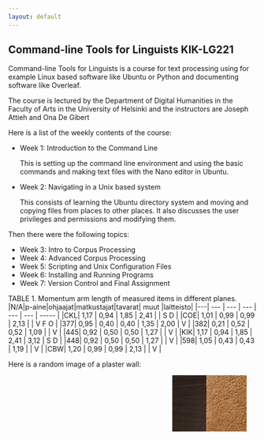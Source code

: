 ```yaml
---
layout: default
---
```


## Command-line Tools for Linguists KIK-LG221

Command-line Tools for Linguists is a course for text processing using for example Linux based software like Ubuntu or Python and documenting software like Overleaf.

The course is lectured by the Department of Digital Humanities in the Faculty of Arts in the University of Helsinki and the instructors are Joseph Attieh and Ona De Gibert

Here is a list of the weekly contents of the course:

* Week 1: Introduction to the Command Line

 	This is setting up the command line environment and using the basic commands and making text files with the Nano editor in Ubuntu.

* Week 2: Navigating in a Unix based system

 	This consists of learning the Ubuntu directory system and moving and copying files from places to other places. It also discusses the user privileges and permissions and modifying them.

Then there were the following topics:

* Week 3: Intro to Corpus Processing
* Week 4: Advanced Corpus Processing
* Week 5: Scripting and Unix Configuration Files
* Week 6: Installing and Running Programs
* Week 7: Version Control and Final Assignment


TABLE 1. Momentum arm length of measured items in different planes.
|N/A|p-aine|ohjaajat|matkustajat|tavarat| muut |laitteisto|
|---|  --- |  ---   |    ---    |  ---  | ---  |  -----   | 
|CKL| 1,17 |  0,94  |	1,85	| 2,41	|      |    S D   |
|COE| 1,01 |  0,99  |	0,99	| 2,13	|      |   V F O  |
|377| 0,95 |  0,40  |	0,40	| 1,35	| 2,00 |     V    |
|382| 0,21 |  0,52  |	0,52	| 1,09	|      |     V    |
|445| 0,92 |  0,50  |	0,50	| 1,27	|      |     V    |
|KIK| 1,17 |  0,94  |	1,85	| 2,41	| 3,12 |    S D   |
|448| 0,92 |  0,50  |	0,50	| 1,27	|      |     V    |
|598| 1,05 |  0,43  |	0,43	| 1,19	|      |     V    |
|CBW| 1,20 |  0,99  |	0,99	| 2,13	|      |     V    |


Here is a random image of a plaster wall:

<img src="assets/images/plaster_wall.jpg" alt="Photo" hspace="20" width="30%" align="right"/>
